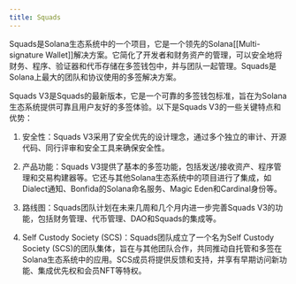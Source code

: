 ```yaml
---
title: Squads
---
```


Squads是Solana生态系统中的一个项目，它是一个领先的Solana[[Multi-signature  Wallet]]解决方案。它简化了开发者和财务资产的管理，可以安全地将财务、程序、验证器和代币存储在多签钱包中，并与团队一起管理。Squads是Solana上最大的团队和协议使用的多签解决方案。

Squads V3是Squads的最新版本，它是一个可靠的多签钱包标准，旨在为Solana生态系统提供可靠且用户友好的多签体验。以下是Squads V3的一些关键特点和优势：

1. 安全性：Squads V3采用了安全优先的设计理念，通过多个独立的审计、开源代码、同行评审和安全工具来确保安全性。

2. 产品功能：Squads V3提供了基本的多签功能，包括发送/接收资产、程序管理和交易构建器等。它还与其他Solana生态系统中的项目进行了集成，如Dialect通知、Bonfida的Solana命名服务、Magic Eden和Cardinal身份等。

3. 路线图：Squads团队计划在未来几周和几个月内进一步完善Squads V3的功能，包括财务管理、代币管理、DAO和Squads的集成等。

4. Self Custody Society (SCS)：Squads团队成立了一个名为Self Custody Society (SCS)的团队集体，旨在与其他团队合作，共同推动自托管和多签在Solana生态系统中的应用。SCS成员将提供反馈和支持，并享有早期访问新功能、集成优先权和会员NFT等特权。
